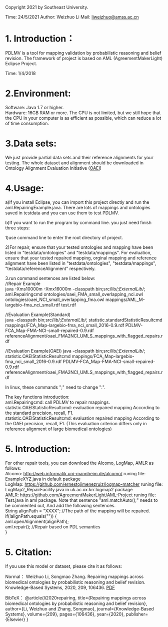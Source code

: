 Copyright 2021 by Southeast University. 

Time: 24/5/2021 Author: Weizhuo Li   Mail: liweizhuo@amss.ac.cn 


# 1. Introduction：
PDLMV is a tool for mapping validation by probabilistic reasoning and belief revision. The framework of project is based on AML (AgreementMakerLight) Eclipse Project.

Time: 1/4/2018  

# 2.Environment:
Software: Java 1.7 or higher.   
Hardware: 16GB RAM or more. The CPU is not limited, but we still hope that the CPU in your computer is as efficient as possible, which can reduce a lot of time consumption. 

# 3.Data sets: 
We just provide partial data sets and their reference alignments for your testing. The whole dataset and alignment should be downloaded in Ontology Alignment Evaluation Initiative ([OAEI](http://oaei.ontologymatching.org/.)) 

# 4.Usage:   
a)If you install Eclipse, you can import this project directly and run the aml.RepairingExample.java. There are lots of mappings and ontologies saved in testdata and you can use them to test PDLMV.

b)If you want to run the program by command line. you just need finish three steps:

1)use command line to enter the root directory of project. 

2)For repair, ensure that your tested ontologies and mapping have been listed in "testdata/ontologies" and "testdata/mappings". For evaluation, ensure that your tested repaired mapping, orginal mapping and reference alignment have been listed in "testdata/ontologies", "testdata/mappings", "testdata/referenceAlignment" respectively.

3.run command sentences are listed below:  
//Repair Example   
java -Xms10000m -Xmx16000m -classpath bin;src/lib/*;ExternalLib/*; aml.Repairingcmd ontologies/oaei_FMA_small_overlapping_nci.owl ontologies/oaei_NCI_small_overlapping_fma.owl mappings/AML_M-largebio-fma_nci_small.rdf test.rdf

//Evaluation Example(Standard)    
java -classpath bin;src/lib/*;ExternalLib/*; statistic.standardStatisticResultcmd mappings/FCA_Map-largebio-fma_nci_small_2016-0.9.rdf PDLMV-FCA_Map-FMA-NCI-small-repaired-0.9.rdf referenceAlignment/oaei_FMA2NCI_UMLS_mappings_with_flagged_repairs.rdf

//Evaluation Example(OAEI)
java -classpath bin;src/lib/*;ExternalLib/*; statistic.OAEIStatisticResultcmd mappings/FCA_Map-largebio-fma_nci_small_2016-0.9.rdf PDLMV-FCA_Map-FMA-NCI-small-repaired-0.9.rdf referenceAlignment/oaei_FMA2NCI_UMLS_mappings_with_flagged_repairs.rdf

In linux, these commands ";" need to change ":".

The key functions introduction:  
aml.Repairingcmd: call PDLMV to repair mappings.    
statistic.OAEIStatisticResultcmd: evaluation repaired mapping According to the standard precision, recall, F1.    
statistic.OAEIStatisticResultcmd: evaluation repaired mapping According to the OAEI precision, recall, F1.  (This evaluation criterion differs only in reference alignment of large biomedical ontologies)   

# 5. Introduction:   
For other repair tools, you can download the Alcomo, LogMap, AMLR as follows:  
Alcomo: http://web.informatik.uni-mannheim.de/alcomo/   runing file: ExampleXYZ.java in default package  
LogMap: https://github.com/ernestojimenezruiz/logmap-matcher  runing file: LogMap2_RepairFacility.java in uk.ac.ox.krr.logmap2 package  
AMLR: https://github.com/AgreementMakerLight/AML-Project  runing file: Test.java in aml package. Note that sentence "aml.matchAuto();" needs to be commented out, And add the following sentences.   
String alignPath = "XXXX"; //The path of the mapping will be repaired.   
if(!alignPath.equals(""))  {  
	aml.openAlignment(alignPath);  
	aml.repair();  //Repair based on PDL semantics    	
}  

# 5. Citation:
If you use this model or dataset, please cite it as follows:

Normal： Weizhuo Li, Songmao Zhang. Repairing mappings across biomedical ontologies by probabilistic reasoning and belief revision. Knowledge-Based Systems, 2020, 209, 106436. [PDF](https://www.sciencedirect.com/science/article/pii/S0950705120305657)

BibTeX： 
@article{li2020repairing,
   title={Repairing mappings across biomedical ontologies by probabilistic reasoning and belief revision},
	author={Li, Weizhuo and Zhang, Songmao},
	journal={Knowledge-Based Systems},
	volume={209},
	pages={106436},
	year={2020},
	publisher={Elsevier}
}